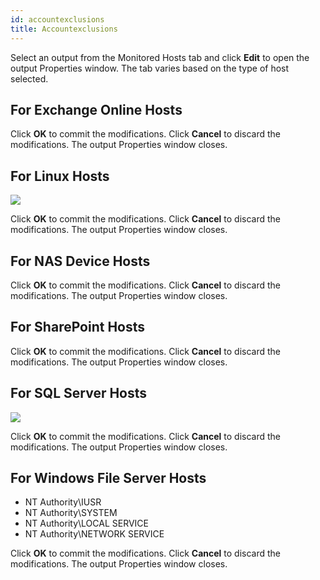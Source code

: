 ```yaml
---
id: accountexclusions
title: Accountexclusions
---
```


Select an output from the Monitored Hosts tab and click **Edit** to open the output Properties window. The tab varies based on the type of host selected.

## For Exchange Online Hosts

Click **OK** to commit the modifications. Click **Cancel** to discard the modifications. The output Properties window closes.

## For Linux Hosts

![](/img/activitymonitor/admin/Linux.png)

Click **OK** to commit the modifications. Click **Cancel** to discard the modifications. The output Properties window closes.

## For NAS Device Hosts

Click **OK** to commit the modifications. Click **Cancel** to discard the modifications. The output Properties window closes.

## For SharePoint Hosts

Click **OK** to commit the modifications. Click **Cancel** to discard the modifications. The output Properties window closes.

## For SQL Server Hosts

![](/img/activitymonitor/admin/SQLHosts.png)

Click **OK** to commit the modifications. Click **Cancel** to discard the modifications. The output Properties window closes.

## For Windows File Server Hosts

- NT Authority\IUSR
- NT Authority\SYSTEM
- NT Authority\LOCAL SERVICE
- NT Authority\\NETWORK SERVICE

Click **OK** to commit the modifications. Click **Cancel** to discard the modifications. The output Properties window closes.